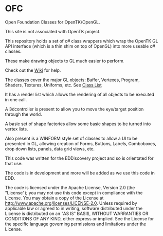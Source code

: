 # OFC
Open Foundation Classes for OpenTK/OpenGL.

This site is not associated with OpenTK project. 

This repository holds a set of c# class wrappers which wrap the OpenTK GL API interface (which is a thin shim on top of OpenGL) into more useable c# classes.  

These make drawing objects to GL much easier to perform.

Check out the [Wiki](../../wiki) for help.

The classes cover the major GL objects: Buffer, Vertexes, Program, Shaders, Textures, Uniforms, etc. See [Class List](../../wiki/index)

It has a render list which allows the rendering of all objects to be executed in one call.

A 3dcontroller is present to allow you to move the eye/target position through the world.

A basic set of shape factories allow some basic shapes to be turned into vertex lists.

Also present is a WINFORM style set of classes to allow a UI to be presented in GL, allowing creation of Forms, Buttons, Labels, Comboboxes, drop down lists, panels, data grid views, etc.

This code was written for the EDDiscovery project and so is orientated for that use.

The code is in development and more will be added as we use this code in EDD.

The code is licensed under the Apache License, Version 2.0 (the "License"); you may not use this code except in compliance with the License. You may obtain a copy of the License at http://www.apache.org/licenses/LICENSE-2.0. Unless required by applicable law or agreed to in writing, software distributed under the License is distributed on an "AS IS" BASIS, WITHOUT WARRANTIES OR CONDITIONS OF ANY KIND, either express or implied. See the License for the specific language governing permissions and limitations under the License.



